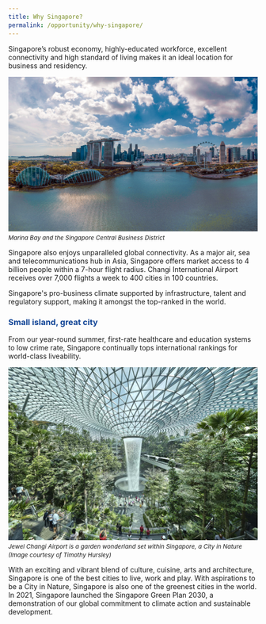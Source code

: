 ```yaml
---
title: Why Singapore?
permalink: /opportunity/why-singapore/
---
```

Singapore’s robust economy, highly-educated workforce, excellent connectivity and high standard of living makes it an ideal location for business and residency.

![Singapore Skyline at Marina Bay](/images/jld_marinabayuracropB.png)
<span style="font-size:12px; font-style:italic;">Marina Bay and the Singapore Central Business District</span>

Singapore also enjoys unparalleled global connectivity. As a major air, sea and telecommunications hub in Asia, Singapore offers market access to 4 billion people within a 7-hour flight radius. Changi International Airport receives over 7,000 flights a week to 400 cities in 100 countries.

Singapore's pro-business climate supported by infrastructure, talent and regulatory support, making it amongst the top-ranked in the world.

<h3 style="color:#124596; font-weight:bold;">Small island, great city </h3>

From our year-round summer, first-rate healthcare and education systems to low crime rate, Singapore continually tops international rankings for world-class liveability.

![Jewel at Changi Airport](/images/jld_changijewel.jpg)
<span style="font-size:12px; font-style:italic;">Jewel Changi Airport is a garden wonderland set within Singapore, a City in Nature<br/>(Image courtesy of Timothy Hursley)</span>

With an exciting and vibrant blend of culture, cuisine, arts and architecture, Singapore is one of the best cities to live, work and play. With aspirations to be a City in Nature, Singapore is also one of the greenest cities in the world. In 2021, Singapore launched the Singapore Green Plan 2030, a demonstration of our global commitment to climate action and sustainable development.